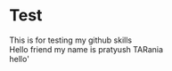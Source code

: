 # Test
This is for testing my github skills
<br>
Hello friend my name is pratyush TARania            
hello'